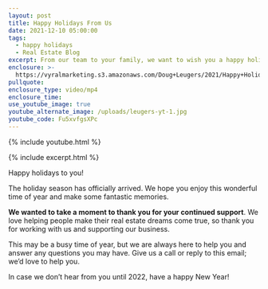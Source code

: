 ```yaml
---
layout: post
title: Happy Holidays From Us
date: 2021-12-10 05:00:00
tags:
  - happy holidays
  - Real Estate Blog
excerpt: From our team to your family, we want to wish you a happy holiday season
enclosure: >-
  https://vyralmarketing.s3.amazonaws.com/Doug+Leugers/2021/Happy+Holidays+From+Us+(2).mp4
pullquote:
enclosure_type: video/mp4
enclosure_time:
use_youtube_image: true
youtube_alternate_image: /uploads/leugers-yt-1.jpg
youtube_code: Fu5xvfgsXPc
---
```

{% include youtube.html %}

{% include excerpt.html %}

Happy holidays to you\!

The holiday season has officially arrived. We hope you enjoy this wonderful time of year and make some fantastic memories.

**We wanted to take a moment to thank you for your continued support**. We love helping people make their real estate dreams come true, so thank you for working with us and supporting our business.

This may be a busy time of year, but we are always here to help you and answer any questions you may have. Give us a call or reply to this email; we’d love to help you.

In case we don’t hear from you until 2022, have a happy New Year\!
